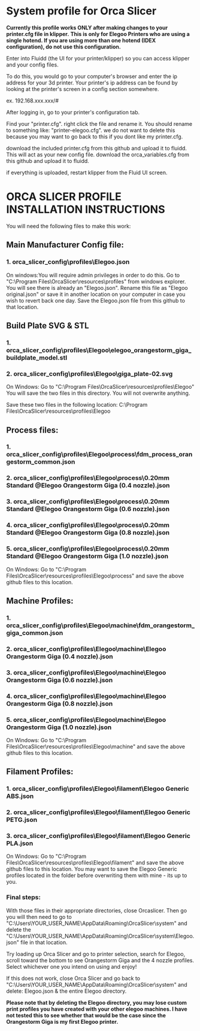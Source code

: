 # System profile for Orca Slicer

**Currently this profile works ONLY after making changes to your printer.cfg file in klipper.**
**This is only for Elegoo Printers who are using a single hotend. If you are using more than one hotend (IDEX configuration), do not use this configuration.** 

Enter into Fluidd (the UI for your printer/klipper) so you can access klipper and your config files. 

To do this, you would go to your computer's browser and enter the ip address for your 3d printer. Your printer's ip address can be found by looking at the printer's screen in a config section somewhere. 

ex. 192.168.xxx.xxx/#

After logging in, go to your printer's configuration tab. 

Find your "printer.cfg". right click the file and rename it. You should rename to something like: "printer-elegoo.cfg". we do not want to delete this because you may want to go back to this if you dont like my printer.cfg. 

download the included printer.cfg from this github and upload it to fluidd. This will act as your new config file. 
download the orca_variables.cfg from this github and upload it to fluidd.

if everything is uploaded, restart klipper from the Fluid UI screen. 


# ORCA SLICER PROFILE INSTALLATION INSTRUCTIONS
You will need the following files to make this work:

## Main Manufacturer Config file:
### 1. orca_slicer_config\profiles\Elegoo.json

On windows:You will require admin privileges in order to do this.  Go to "C:\Program Files\OrcaSlicer\resources\profiles" from windows explorer. You will see there is already an "Elegoo.json". Rename this file as "Elegoo original.json" or save it in another location on your computer in case you wish to revert back one day. Save the Elegoo.json file from this github to that location. 

## Build Plate SVG & STL
### 1. orca_slicer_config\profiles\Elegoo\elegoo_orangestorm_giga_buildplate_model.stl
### 2. orca_slicer_config\profiles\Elegoo\giga_plate-02.svg

On Windows: Go to "C:\Program Files\OrcaSlicer\resources\profiles\Elegoo"
You will save the two files in this directory. You will not overwrite anything. 

Save these two files in the following location: 
C:\Program Files\OrcaSlicer\resources\profiles\Elegoo

## Process files:
### 1. orca_slicer_config\profiles\Elegoo\process\fdm_process_orangestorm_common.json
### 2. orca_slicer_config\profiles\Elegoo\process\0.20mm Standard @Elegoo Orangestorm Giga (0.4 nozzle).json
### 3. orca_slicer_config\profiles\Elegoo\process\0.20mm Standard @Elegoo Orangestorm Giga (0.6 nozzle).json
### 4. orca_slicer_config\profiles\Elegoo\process\0.20mm Standard @Elegoo Orangestorm Giga (0.8 nozzle).json
### 5. orca_slicer_config\profiles\Elegoo\process\0.20mm Standard @Elegoo Orangestorm Giga (1.0 nozzle).json

On Windows: Go to "C:\Program Files\OrcaSlicer\resources\profiles\Elegoo\process" and save the above github files to this location. 

## Machine Profiles:
### 1. orca_slicer_config\profiles\Elegoo\machine\fdm_orangestorm_giga_common.json
### 2. orca_slicer_config\profiles\Elegoo\machine\Elegoo Orangestorm Giga (0.4 nozzle).json
### 3. orca_slicer_config\profiles\Elegoo\machine\Elegoo Orangestorm Giga (0.6 nozzle).json
### 4. orca_slicer_config\profiles\Elegoo\machine\Elegoo Orangestorm Giga (0.8 nozzle).json
### 5. orca_slicer_config\profiles\Elegoo\machine\Elegoo Orangestorm Giga (1.0 nozzle).json

On Windows: Go to "C:\Program Files\OrcaSlicer\resources\profiles\Elegoo\machine" and save the above github files to this location. 

## Filament Profiles:
### 1. orca_slicer_config\profiles\Elegoo\filament\Elegoo Generic ABS.json
### 2. orca_slicer_config\profiles\Elegoo\filament\Elegoo Generic PETG.json
### 3. orca_slicer_config\profiles\Elegoo\filament\Elegoo Generic PLA.json

On Windows: Go to "C:\Program Files\OrcaSlicer\resources\profiles\Elegoo\filament" and save the above github files to this location. 
You may want to save the Elegoo Generic profiles located in the folder before overwriting them with mine - its up to you. 

### Final steps:
With those files in their appropriate directories, close Orcaslicer. Then go you will then need to go to "C:\Users\YOUR_USER_NAME\AppData\Roaming\OrcaSlicer\system" and delete the "C:\Users\YOUR_USER_NAME\AppData\Roaming\OrcaSlicer\system\Elegoo.json" file in that location. 

Try loading up Orca Slicer and go to printer selection, search for Elegoo, scroll toward the bottom to see Orangestorm Giga and the 4 nozzle profiles. Select whichever one you intend on using and enjoy!

If this does not work, close Orca Slicer and go back to "C:\Users\YOUR_USER_NAME\AppData\Roaming\OrcaSlicer\system" and delete:
Elegoo.json & the entire Elegoo directory.

**Please note that by deleting the Elegoo directory, you may lose custom print profiles you have created with your other elegoo machines. I have not tested this to see whether that would be the case since the Orangestorm Giga is my first Elegoo printer.** 


